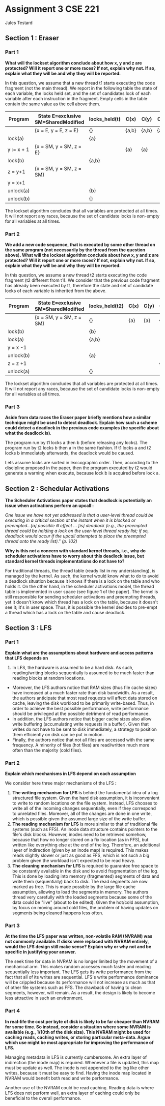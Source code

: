 # Assignment 3 CSE 221
Jules Testard

## Section 1 : Eraser

### Part 1 
**What will the lockset algorithm conclude about how x, y and z are protected? Will it report one or more races? If not, explain why not. If so, explain what they will be and why they will be reported.**

In this question, we assume that a new thread t1 starts executing the code fragment (not the main thread). We report in the following table the state of each variable, the locks held set, and the set of candidates lock of each variable after each instruction in the fragment. Empty cells in the table contain the same value as the cell above them.

| Program    | State E=exclusive SM=SharedModified | locks\_held(t) | C(x)  | C(y)  | C(z)  |
|------------|-------------------------------------|----------------|-------|-------|-------|
|            | {x = E, y = E, z = E}               | {}             | {a,b} | {a,b} | {a,b} |
| lock(a)    |                                     | {a}            |       |       |       |
| y := x + 1 | {x = SM, y = SM, z = E}             |                | {a}   | {a}   |       |
| lock(b)    |                                     | {a,b}          |       |       |       |
| z = y+1    | {x = SM, y = SM, z = SM}            |                |       |       |       |
| y = x+1    |                                     |                |       |       |       |
| unlock(a)  |                                     | {b}            |       |       |       |
| unlock(b)  |                                     | {}             |       |       |       |

The lockset algorithm concludes that all variables are protected at all times. It will not report any races, because the set of candidate locks is non-empty for all variables at all times.

### Part 2
**We add a new code sequence, that is executed by some other thread on the same program (not necessarily by the thread from the question above). What will the lockset algorithm conclude about how x, y and z are protected? Will it report one or more races? If not, explain why not. If so, explain what they will be and why they will be reported.**

In this question, we assume a new thread t2 starts executing the code fragment (t2 different from  t1). We consider that the previous code fragment has already been executed by t1, therefore the state and set of candidate locks of each variable is inherited from the above.

| Program   | State E=exclusive SM=SharedModified | locks\_held(t2) | C(x) | C(y) | C(z)  |
|-----------|-------------------------------------|-----------------|------|------|-------|
|           | {x = SM, y = SM, z = SM}            | {}              | {a}  | {a}  | {a,b} |
| lock(b)   |                                     | {b}             |      |      |       |
| lock(a)   |                                     | {a,b}           |      |      |       |
| y = x -1  |                                     |                 |      |      |       |
| unlock(b) |                                     | {a}             |      |      |       |
| z = z +1  |                                     |                 |      |      | {a}   |
| unlock(a) |                                     | {}              |      |      |       |

The lockset algorithm concludes that all variables are protected at all times. It will not report any races, because the set of candidate locks is non-empty for all variables at all times.

### Part 3
**Aside from data races the Eraser paper briefly mentions how a similar technique might be used to detect deadlock. Explain how such a scheme could detect a deadlock in the previous code examples (be specific about what the deadlock is).**

The program run by t1 locks a then b (before releasing any locks). The program run by t2 locks b then a in the same fashion. If t1 locks a and t2 locks b immediately afterwards, the deadlock would be caused.

Lets assume locks are sorted in lexicographic order. Then, according to the discipline proposed in the paper, then the program executed by t2 would generate a warning when execute, because lock b is acquired before lock a. 

## Section 2 : Schedular Activations

**The Scheduler Activations paper states that deadlock is potentially an issue when activations perform an upcall :**

*One issue we have not yet addressed is that a user-level thread could be executing in a critical section at the instant when it is blocked or preempted...[a] possible ill effect ... [is] deadlock (e.g., the preempted thread could be holding a lock on the user-level thread ready list; if so, deadlock would occur if the upcall attempted to place the preempted thread onto the ready list)." (p. 102)*

**Why is this not a concern with standard kernel threads, i.e., why do scheduler activations have to worry about this deadlock issue, but standard kernel threads implementations do not have to?**

For traditional threads, the thread table (ready list in my understanding), is managed by the kernel. As such, the kernel would know what to do to avoid a deadlock situation because it knows if there is a lock on the table and who holds it. On the other hand, in the scheduler activations model, the thread table is implemented in user space (see figure 1 of the paper). The kernel is still responsible for sending scheduler activations and preempting threads, yet it doesn’t know which thread has a lock on the table, because it doesn't see it; it's in user space. Thus, it is possible the kernel decides to pre-empt a thread which has a lock on the table and cause deadlock.

## Section 3 : LFS

### Part 1
**Explain what are the assumptions about hardware and access patterns that LFS depends on**


 1. In LFS, the hardware is assumed to be a hard disk. As such, reading/writing blocks sequentially is assumed to be much faster than reading blocks at random locations. 
 - Moreover, the LFS authors notice that RAM sizes (thus file cache sizes) have increased at a much faster rate than disk bandwidth. As a result, the authors anticipate that most read requests will affect data stored on cache, leaving the disk workload to be primarily write-based. Thus, in order to achieve the best possible performance, write performance should be privileged at the possible detriment of read performance.
 - In addition, the LFS authors notice that bigger cache sizes also allow write buffering (accumulating write requests in a buffer). Given that writes do not have to be sent to disk immediately, a strategy to position them efficiently on disk can be put in motion.
 - Finally, the authors notice that not all files are accessed with the same frequency. A minority of files (hot files) are read/written much more often than the majority (cold files). 

### Part 2
**Explain which mechanisms in LFS depend on each assumption**

We consider here three major mechanisms of the LFS : 

1. **The writing mechanism for LFS** is behind the fundamental idea of a log structured file system. Given the hard disk assumption, it is inconvenient to write to random locations on the file system. Instead, LFS chooses to write all of the incoming changes sequentially, even if they correspond to unrelated files. Moreover, all of the changes are done in one write, which is possible given the assumed large size of the write buffer.
2. **The reading mechanism for LFS** is more similar to that of traditional file systems (such as FFS). An inode data structure contains pointers to the file's disk blocks. However, inodes need to be retrieved somehow, because that how no longer stored on a fix location (as in FFS), but written like everything else at the end of the log. Therefore, an additional layer of indirection (given by an inode map) is required. This makes reads slightly slower or just as good as FFS, which is not such a big problem given the workload isn't expected to be read heavy.
3. **The cleaning mechanism for LFS** is required to guarantee free space to be constantly available in the disk and to avoid fragmentation of the log. This is done by loading into memory (fragmented) segments of data and write them (sequentially) back to disk. The read segments are now marked as free. This is made possible by the large file cache assumption, allowing to load the segments in memory. The authors thread very carefully with the loaded segments because some of the data could be "live" (about to be edited). Given the hot/cold assumption, by focus on moving around cold files, the problem of having updates on segments being cleaned happens less often.

### Part 3
**At the time the LFS paper was written, non-volatile RAM (NVRAM) was not commonly available. If disks were replaced with NVRAM entirely, would the LFS design still make sense? Explain why or why not and be specific in justifying your answer.**

The seek time for data in NVRAM is no longer limited by the movement of a mechanical arm. This makes random accesses much faster and reading sequentially less important. The LFS gets its write performance from the fact that all of its writes are sequential. LFS's write performance dominance will be crippled because its performance will not increase as much as that of other file systems such as FFS. The drawback of having to clean segments, however, will remain. As a result, the design is likely to become less attractive in such an environment.

### Part 4
**In real-life the cost per byte of disk is likely to be far cheaper than NVRAM for some time. So instead, consider a situation where some NVRAM is available (e.g., 1/10th of the disk size). This NVRAM might be used for caching reads, caching writes, or storing particular meta-data. Argue which use might be most appropriate for improving the performance of LFS.** 

Managing metadata in LFS is currently cumbersome. An extra layer of indirection (the inode map) is required. Whenever a file is updated, this map must be update as well. The inode is not appended to the log like other writes, because it must be easy to find. Having the inode map located in NVRAM would benefit both read and write performance.

Another use of the NVRAM could be read caching. Reading data is where LFS does not perform well, an extra layer of caching could only be beneficial to the overall performance. 











 